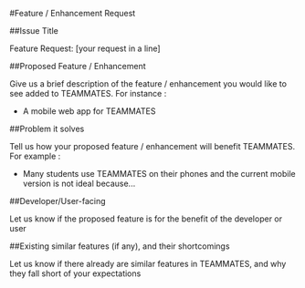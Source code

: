 #Feature / Enhancement Request

##Issue Title
    
Feature Request: [your request in a line]

##Proposed Feature / Enhancement

Give us a brief description of the feature / enhancement you would like to see added to TEAMMATES. For instance : 
* A mobile web app for TEAMMATES

##Problem it solves

Tell us how your proposed feature / enhancement will benefit TEAMMATES. For example :
* Many students use TEAMMATES on their phones and the current mobile version is not ideal because...

##Developer/User-facing

Let us know if the proposed feature is for the benefit of the developer or user

##Existing similar features (if any), and their shortcomings

Let us know if there already are similar features in TEAMMATES, and why they fall short of your expectations



